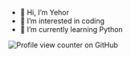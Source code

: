 - 👋 Hi, I’m Yehor
- 👀 I’m interested in coding
- 🌱 I’m currently learning Python

![Profile view counter on GitHub](https://komarev.com/ghpvc/?username=YehorKovalov07)

<!---
YehorKovalov07/YehorKovalov07 is a ✨ special ✨ repository because its `README.md` (this file) appears on your GitHub profile.
You can click the Preview link to take a look at your changes.
--->
